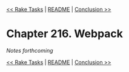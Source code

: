[&lt;&lt; Rake Tasks](ch215-rake-tasks.md) | [README](README.md) | [Conclusion &gt;&gt;](ch217-conclusion.md)

# Chapter 216. Webpack

*Notes forthcoming*

[&lt;&lt; Rake Tasks](ch215-rake-tasks.md) | [README](README.md) | [Conclusion &gt;&gt;](ch217-conclusion.md)